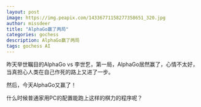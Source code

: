 ```yaml
---
layout: post
image: https://img.peapix.com/14336771158277358651_320.jpg
author: missdeer
title: "AlphaGo赢了两局"
categories: gochess
description: AlphaGo赢了两局
tags: gochess AI
---
```

昨天举世瞩目的AlphaGo vs 李世乭，第一局，AlphaGo居然赢了，心情不太好，当真担心人类在自己作死的路上又进了一步。

然后，今天AlphaGo又赢了！

什么时候普通家用PC的配置能跑上这样的棋力的程序呢？
